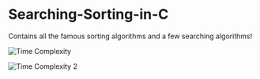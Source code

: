 # Searching-Sorting-in-C

Contains all the famous sorting algorithms and a few searching algorithms!

![Time Complexity](https://lamfo-unb.github.io/img/Sorting-algorithms/Complexity.png)

![Time Complexity 2](https://he-s3.s3.amazonaws.com/media/uploads/c950295.png)

